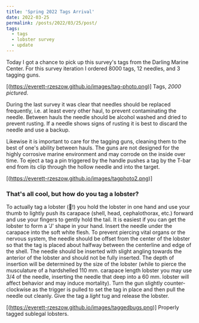 ```yaml
---
title: 'Spring 2022 Tags Arrival'
date: 2022-03-25
permalink: /posts/2022/03/25/post/
tags:
  - tags
  - lobster survey
  - update
---
```


Today I got a chance to pick up this survey's tags from the Darling Marine Center. For this survey iteration I ordered 8000 tags, 12 needles, and 3 tagging guns. 

[(https://everett-rzeszow.github.io/images/tag-photo.png)]
Tags, *2000 pictured*.

During the last survey it was clear that needles should be replaced frequently, i.e. at least every other haul, to prevent contaminating the needle. Between hauls the needle should be alcohol washed and dried to prevent rusting. If a needle shows signs of rusting it is best to discard the needle and use a backup. 

Likewise it is important to care for the tagging guns, cleaning them to the best of one's ability between hauls. The guns are not designed for the highly corrosive marine environment and may corrode on the inside over time. To eject a tag a pin triggered by the handle pushes a tag by the T-bar end from its clip through the hollow needle and into the target. 

[(https://everett-rzeszow.github.io/images/tagphoto2.png)]


### That's all cool, but how do you tag a lobster?

To actually tag a lobster (🦞!) you hold the lobster in one hand and use your thumb to lightly push its carapace (shell, head, cephalothorax, etc.) forward and use your fingers to gently hold the tail. It is easiest if you can get the lobster to form a 'J' shape in your hand. Insert the needle under the carapace into the soft white flesh. To prevent piercing vital organs or the nervous system, the needle should be offset from the center of the lobster so that the tag is placed about halfway between the centerline and edge of the shell. The needle should be inserted with slight angling towards the anterior of the lobster and should not be fully inserted. The depth of insertion will be determined by the size of the lobster (while to pierce the musculature of a hardshelled 110 mm. carapace length lobster you may use 3/4 of the needle, inserting the needle that deep into a 60 mm. lobster will affect behavior and may induce mortality). Turn the gun slightly counter-clockwise as the trigger is pulled to set the tag in place and then pull the needle out cleanly. Give the tag a *light* tug and release the lobster.

[(https://everett-rzeszow.github.io/images/taggedbugs.png)]
Properly tagged sublegal lobsters.
